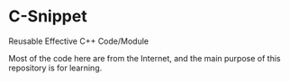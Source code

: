 # C-Snippet

Reusable Effective C++ Code/Module

Most of the code here are from the Internet, and the main purpose of this repository is for learning.
